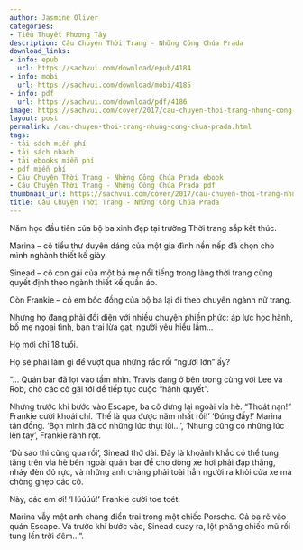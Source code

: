 ```yaml
---
author: Jasmine Oliver
categories:
- Tiểu Thuyết Phương Tây
description: Câu Chuyện Thời Trang - Những Công Chúa Prada
download_links:
- info: epub
  url: https://sachvui.com/download/epub/4184
- info: mobi
  url: https://sachvui.com/download/mobi/4185
- info: pdf
  url: https://sachvui.com/download/pdf/4186
image: https://sachvui.com/cover/2017/cau-chuyen-thoi-trang-nhung-cong-chua-prada.jpg
layout: post
permalink: /cau-chuyen-thoi-trang-nhung-cong-chua-prada.html
tags:
- tải sách miễn phí
- tải sách nhanh
- tải ebooks miễn phí
- pdf miễn phí
- Câu Chuyện Thời Trang - Những Công Chúa Prada ebook
- Câu Chuyện Thời Trang - Những Công Chúa Prada pdf
thumbnail_url: https://sachvui.com/cover/2017/cau-chuyen-thoi-trang-nhung-cong-chua-prada.jpg
title: Câu Chuyện Thời Trang - Những Công Chúa Prada
---
```


 <div class="item-desc text-justify"> <p>Năm học đầu tiên của bộ ba xinh đẹp tại trường Thời trang sắp kết thúc.</p><p>Marina – cô tiểu thư duyên dáng của một gia đình nền nếp đã chọn cho mình nghành thiết kế giày.</p><p>Sinead – cô con gái của một bà mẹ nổi tiếng trong làng thời trang cũng quyết định theo ngành thiết kế quần áo.</p><p>Còn Frankie – cô em bốc đồng của bộ ba lại đi theo chuyên ngành nữ trang.</p><p>Nhưng họ đang phải đối diện với nhiều chuyện phiền phức: áp lực học hành, bố mẹ ngoại tình, bạn trai lừa gạt, người yêu hiểu lầm…</p><p>Họ mới chỉ 18 tuổi.</p><p>Họ sẽ phải làm gì để vượt qua những rắc rối “người lớn” ấy?</p><p>“… Quán bar đã lọt vào tầm nhìn. Travis đang ở bên trong cùng với Lee và Rob, chờ các cô gái tới để tiếp tục cuộc “hành quyết”.</p><p>Nhưng trước khi bước vào Escape, ba cô dừng lại ngoài vỉa hè. “Thoát nạn!” Frankie cười khoái chí. ‘Thế là qua được năm nhất rồi!’ ‘Đúng đấy!’ Marina tán đồng. ‘Bọn mình đã có những lúc thụt lùi…’, ‘Nhưng cũng có những lúc lên tay’, Frankie rành rọt.</p><p>‘Dù sao thì cũng qua rồi’, Sinead thở dài. Đây là khoảnh khắc có thể tung tăng trên vỉa hè bên ngoài quán bar để cho dòng xe hơi phải đạp thắng, nháy đèn đỏ rực, và những anh chàng phải toài hẳn người ra khỏi cửa xe mà chòng ghẹo các cô.</p><p>Này, các em ơi! ‘Húúúú!’ Frankie cười toe toét.</p><p>Marina vẫy một anh chàng điển trai trong một chiếc Porsche. Cả ba rẽ vào quán Escape. Và trước khi bước vào, Sinead quay ra, lột phăng chiếc mũ rối tung lến trời đêm...”.</p> </div>